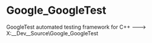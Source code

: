 Google_GoogleTest
=================

GoogleTest automated testing framework for C++  ---> X:\__Dev\__Source\Google_GoogleTest